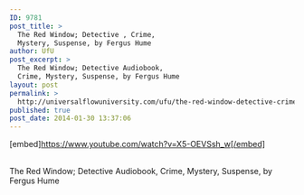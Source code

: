 ```yaml
---
ID: 9781
post_title: >
  The Red Window; Detective , Crime,
  Mystery, Suspense, by Fergus Hume
author: UfU
post_excerpt: >
  The Red Window; Detective Audiobook,
  Crime, Mystery, Suspense, by Fergus Hume
layout: post
permalink: >
  http://universalflowuniversity.com/ufu/the-red-window-detective-crime-mystery-suspense-by-fergus-hume/
published: true
post_date: 2014-01-30 13:37:06
---
```

[embed]https://www.youtube.com/watch?v=X5-OEVSsh_w[/embed]</br></br>
<p>The Red Window; Detective Audiobook, Crime, Mystery, Suspense, by Fergus Hume </p>